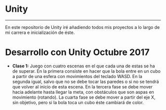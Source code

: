 # Unity
---
En este repositorio de Unity iré añadiendo todos mis proyectos a lo largo de mi carrera e inicialización de éste.
# Desarrollo con Unity Octubre 2017
- **Clase 1:** Juego con cuatro escenas en el que cada una de estas se ha de superar. En la primera consiste en hacer que la bola entre en un cubo a partir de una esfera con movimientos del teclado WASD. En la segunda igual, salvo que no se debe tocar las paredes o si no se tendrá que volver al inicio de esta escena. En la tercera fase se debe mover hacia adelante hasta llegar la meta, con obstáculos que son aspas en movimiento (rotando). La cuarta fase se debe mover a partir del eje X, sin objetivo, pero si la bola toca un cubo éste cambiará de color. 
